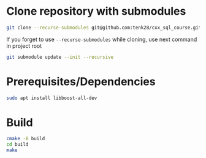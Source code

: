 # Clone repository with submodules

```bash
git clone --recurse-submodules git@github.com:tenk28/cxx_sql_course.git
```

If you forget to use `--recurse-submodules` while cloning, use next command in project root
```bash
git submodule update --init --recursive
```

# Prerequisites/Dependencies

```bash
sudo apt install libboost-all-dev
```

# Build
```bash
cmake -B build
cd build
make
```
